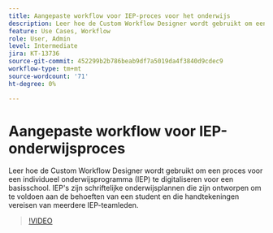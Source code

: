 ```yaml
---
title: Aangepaste workflow voor IEP-proces voor het onderwijs
description: Leer hoe de Custom Workflow Designer wordt gebruikt om een proces voor een individueel onderwijsprogramma (IEP) te digitaliseren voor een basisschool
feature: Use Cases, Workflow
role: User, Admin
level: Intermediate
jira: KT-13736
source-git-commit: 452299b2b786beab9df7a5019da4f3840d9cdec9
workflow-type: tm+mt
source-wordcount: '71'
ht-degree: 0%

---
```


# Aangepaste workflow voor IEP-onderwijsproces

Leer hoe de Custom Workflow Designer wordt gebruikt om een proces voor een individueel onderwijsprogramma (IEP) te digitaliseren voor een basisschool. IEP&#39;s zijn schriftelijke onderwijsplannen die zijn ontworpen om te voldoen aan de behoeften van een student en die handtekeningen vereisen van meerdere IEP-teamleden.

>[!VIDEO](https://video.tv.adobe.com/v/3432427?quality=12&learn=on&hidetitle=true&captions=dut)
